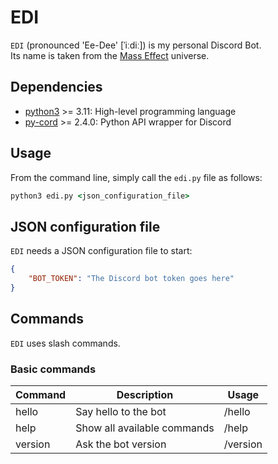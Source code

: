 # EDI

`EDI` (pronounced 'Ee-Dee' [ˈiːdiː]) is my personal Discord Bot.  
Its name is taken from the [Mass Effect](https://masseffect.fandom.com/wiki/EDI) universe.

## Dependencies

- [python3](https://www.python.org/) >= 3.11: High-level programming language
- [py-cord](https://docs.pycord.dev) >= 2.4.0: Python API wrapper for Discord

## Usage

From the command line, simply call the `edi.py` file as follows:

```cmd
python3 edi.py <json_configuration_file>
```

## JSON configuration file

`EDI` needs a JSON configuration file to start:

```json
{
    "BOT_TOKEN": "The Discord bot token goes here"
}
```

## Commands

`EDI` uses slash commands.

### Basic commands

| Command | Description                 | Usage    |
| ------- | --------------------------- | -------- |
| hello   | Say hello to the bot        | /hello   |
| help    | Show all available commands | /help    |
| version | Ask the bot version         | /version |
